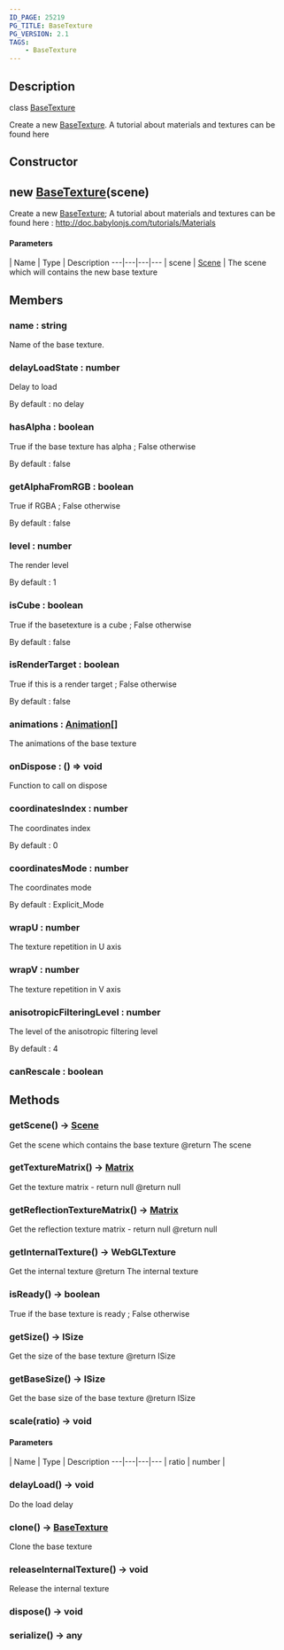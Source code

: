 ```yaml
---
ID_PAGE: 25219
PG_TITLE: BaseTexture
PG_VERSION: 2.1
TAGS:
    - BaseTexture
---
```

## Description

class [BaseTexture](/classes/2.3/BaseTexture)

Create a new [BaseTexture](/classes/2.3/BaseTexture).
A tutorial about materials and textures can be found here

## Constructor

## new [BaseTexture](/classes/2.3/BaseTexture)(scene)

Create a new [BaseTexture](/classes/2.3/BaseTexture);
A tutorial about materials and textures can be found here : http://doc.babylonjs.com/tutorials/Materials

#### Parameters
 | Name | Type | Description
---|---|---|---
 | scene | [Scene](/classes/2.3/Scene) |   The scene which will contains the new base texture

## Members

### name : string

Name of the base texture.

### delayLoadState : number

Delay to load

By default : no delay

### hasAlpha : boolean

True if the base texture has alpha ; False otherwise

By default : false

### getAlphaFromRGB : boolean

True if RGBA ; False otherwise

By default : false

### level : number

The render level

By default : 1

### isCube : boolean

True if the basetexture is a cube ; False otherwise

By default : false

### isRenderTarget : boolean

True if this is a render target ; False otherwise

By default : false

### animations : [Animation](/classes/2.3/Animation)[]

The animations of the base texture

### onDispose : () =&gt; void

Function to call on dispose

### coordinatesIndex : number

The coordinates index

By default : 0

### coordinatesMode : number

The coordinates mode

By default : Explicit_Mode

### wrapU : number

The texture repetition in U axis

### wrapV : number

The texture repetition in V axis

### anisotropicFilteringLevel : number

The level of the anisotropic filtering level

By default : 4

### canRescale : boolean



## Methods

### getScene() &rarr; [Scene](/classes/2.3/Scene)

Get the scene which contains the base texture
@return The scene
### getTextureMatrix() &rarr; [Matrix](/classes/2.3/Matrix)

Get the texture matrix - return null
@return null
### getReflectionTextureMatrix() &rarr; [Matrix](/classes/2.3/Matrix)

Get the reflection texture matrix - return null
@return null
### getInternalTexture() &rarr; WebGLTexture

Get the internal texture
@return The internal texture
### isReady() &rarr; boolean

True if the base texture is ready ; False otherwise
### getSize() &rarr; ISize

Get the size of the base texture
@return ISize
### getBaseSize() &rarr; ISize

Get the base size of the base texture
@return ISize
### scale(ratio) &rarr; void



#### Parameters
 | Name | Type | Description
---|---|---|---
 | ratio | number |   

### delayLoad() &rarr; void

Do the load delay
### clone() &rarr; [BaseTexture](/classes/2.3/BaseTexture)

Clone the base texture
### releaseInternalTexture() &rarr; void

Release the internal texture
### dispose() &rarr; void


### serialize() &rarr; any


